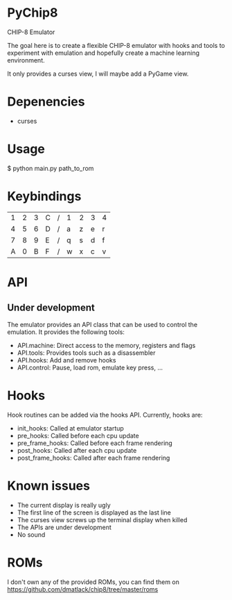 # PyChip8
 CHIP-8 Emulator

The goal here is to create a flexible CHIP-8 emulator with hooks and tools to experiment with emulation and hopefully create a machine learning environment.

It only provides a curses view, I will maybe add a PyGame view.

# Depenencies
- curses


# Usage
$ python main.py path_to_rom

# Keybindings
| | | | | | | | | |
|---|---|---|---|---|---|---|---|---|
|1|2|3|C|/|1|2|3|4|
|4|5|6|D|/|a|z|e|r|
|7|8|9|E|/|q|s|d|f|
|A|0|B|F|/|w|x|c|v|

# API
## Under development
The emulator provides an API class that can be used to control the emulation. It provides the following tools:
- API.machine: Direct access to the memory, registers and flags
- API.tools: Provides tools such as a disassembler
- API.hooks: Add and remove hooks
- API.control: Pause, load rom, emulate key press, ...

# Hooks
Hook routines can be added via the hooks API. Currently, hooks are:
- init_hooks: Called at emulator startup
- pre_hooks: Called before each cpu update
- pre_frame_hooks: Called before each frame rendering
- post_hooks: Called after each cpu update
- post_frame_hooks: Called after each frame rendering

# Known issues
- The current display is really ugly
- The first line of the screen is displayed as the last line
- The curses view screws up the terminal display when killed
- The APIs are under development
- No sound

# ROMs
I don't own any of the provided ROMs, you can find them on 
https://github.com/dmatlack/chip8/tree/master/roms
